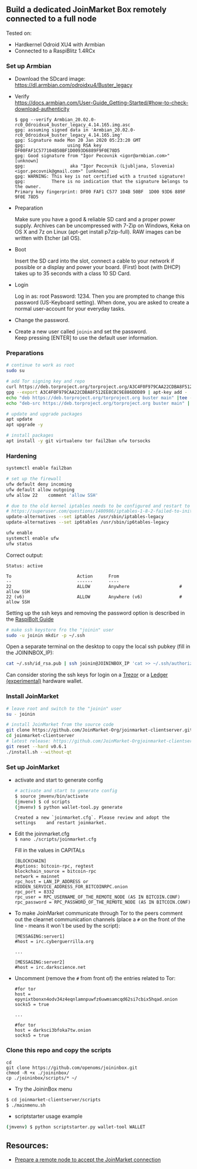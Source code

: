 ## Build a dedicated JoinMarket Box remotely connected to a full node

Tested on:
* Hardkernel Odroid XU4 with Armbian
* Connected to a RaspiBlitz 1.4RCx

### Set up Armbian
* Download the SDcard image:  
https://dl.armbian.com/odroidxu4/Buster_legacy  
* Verify  
https://docs.armbian.com/User-Guide_Getting-Started/#how-to-check-download-authenticity

    ```
    $ gpg --verify Armbian_20.02.0-rc0_Odroidxu4_buster_legacy_4.14.165.img.asc
    gpg: assuming signed data in 'Armbian_20.02.0-rc0_Odroidxu4_buster_legacy_4.14.165.img'
    gpg: Signature made Mon 20 Jan 2020 05:23:20 GMT
    gpg:                using RSA key DF00FAF1C577104B50BF1D0093D6889F9F0E78D5
    gpg: Good signature from "Igor Pecovnik <igor@armbian.com>" [unknown]
    gpg:                 aka "Igor Pecovnik (Ljubljana, Slovenia) <igor.pecovnik@gmail.com>" [unknown]
    gpg: WARNING: This key is not certified with a trusted signature!
    gpg:          There is no indication that the signature belongs to the owner.
    Primary key fingerprint: DF00 FAF1 C577 104B 50BF  1D00 93D6 889F 9F0E 78D5
    ```

* Preparation  

    Make sure you have a good & reliable SD card and a proper power supply. Archives can be uncompressed with 7-Zip on Windows, Keka on OS X and 7z on Linux (apt-get install p7zip-full). RAW images can be written with Etcher (all OS).

* Boot

    Insert the SD card into the slot, connect a cable to your network if possible or a display and power your board. (First) boot (with DHCP) takes up to 35 seconds with a class 10 SD Card.

* Login

    Log in as: root  Password: 1234. Then you are prompted to change this password (US-Keyboard setting). When done, you are asked to create a normal user-account for your everyday tasks.

* Change the password.
* Create a new user called `joinin` and set the password.  
 Keep pressing [ENTER] to use the default user information.
 
### Preparations

```bash
# continue to work as root
sudo su

# add Tor signing key and repo
curl https://deb.torproject.org/torproject.org/A3C4F0F979CAA22CDBA8F512EE8CBC9E886DDD89.asc | gpg --import
gpg --export A3C4F0F979CAA22CDBA8F512EE8CBC9E886DDD89 | apt-key add -
echo "deb https://deb.torproject.org/torproject.org buster main" |tee -a /etc/apt/sources.list
echo "deb-src https://deb.torproject.org/torproject.org buster main" | tee -a /etc/apt/sources.list

# update and upgrade packages
apt update
apt upgrade -y

# install packages
apt install -y git virtualenv tor fail2ban ufw torsocks

```

### Hardening

```bash
systemctl enable fail2ban

# set up the firewall
ufw default deny incoming
ufw default allow outgoing
ufw allow 22    comment 'allow SSH'

# due to the old kernel iptables needs to be configured and restart to set up
# https://superuser.com/questions/1480986/iptables-1-8-2-failed-to-initialize-nft-protocol-not-supported
update-alternatives --set iptables /usr/sbin/iptables-legacy
update-alternatives --set ip6tables /usr/sbin/ip6tables-legacy

ufw enable
systemctl enable ufw
ufw status
```

Correct output:
```
Status: active

To                         Action      From
--                         ------      ----
22                         ALLOW       Anywhere                   # allow SSH
22 (v6)                    ALLOW       Anywhere (v6)              # allow SSH
```


Setting up the ssh keys and removing the password option is described in the [RaspiBolt Guide](https://stadicus.github.io/RaspiBolt/raspibolt_21_security.html#login-with-ssh-keys)
```bash
# make ssh keystore fro the "joinin" user
sudo -u joinin mkdir -p ~/.ssh
```
Open a separate terminal on the desktop to copy the local ssh pubkey (fill in the JOININBOX_IP):
```bash
cat ~/.ssh/id_rsa.pub | ssh joinin@JOININBOX_IP 'cat >> ~/.ssh/authorized_keys && chmod -R 700 ~/.ssh/'
```

Can consider storing the ssh keys for login on a [Trezor](https://wiki.trezor.io/Apps:SSH_agent) or a [Ledger (experimental)](https://support.ledger.com/hc/en-us/articles/115005200649) hardware wallet.

### Install JoinMarket
```bash
# leave root and switch to the "joinin" user
su - joinin

# install JoinMarket from the source code
git clone https://github.com/JoinMarket-Org/joinmarket-clientserver.git
cd joinmarket-clientserver
# latest release: https://github.com/JoinMarket-Orgjoinmarket-clientserver/releases
git reset --hard v0.6.1
./install.sh --without-qt
```
### Set up JoinMarket
* activate and start to generate config
    ```bash
    # activate and start to generate config
    $ source jmvenv/bin/activate
    (jmvenv) $ cd scripts
    (jmvenv) $ python wallet-tool.py generate
    ```
    ```
    Created a new `joinmarket.cfg`. Please review and adopt the settings    and restart joinmarket.
    ```

* Edit the joinmarket.cfg  
    `$ nano ./scripts/joinmarket.cfg` 

    Fill in the values in CAPITALs

    ```
    [BLOCKCHAIN]
    #options: bitcoin-rpc, regtest
    blockchain_source = bitcoin-rpc
    network = mainnet
    rpc_host = LAN_IP_ADDRESS or HIDDEN_SERVICE_ADDRESS_FOR_BITCOINRPC.onion
    rpc_port = 8332
    rpc_user = RPC_USERNAME_OF_THE_REMOTE_NODE (AS IN BITCOIN.CONF)
    rpc_password = RPC_PASSWORD_OF_THE_REMOTE_NODE (AS IN BITCOIN.CONF)
    ```
* To make JoinMarket communicate through Tor to the peers comment out the clearnet communication channels (place a `#` on the front of the line - means it won`t be used by the script):

    ```
    [MESSAGING:server1]
    #host = irc.cyberguerrilla.org

    ...

    [MESSAGING:server2]
    #host = irc.darkscience.net
    ```
* Uncomment (remove the `#` from front of) the entries related to Tor:
    ```
    #for tor
    host = epynixtbonxn4odv34z4eqnlamnpuwfz6uwmsamcqd62si7cbix5hqad.onion
    socks5 = true
    
    ...

    #for tor
    host = darksci3bfoka7tw.onion
    socks5 = true
    ```

### Clone this repo and copy the scripts
```
cd
git clone https://github.com/openoms/joininbox.git
chmod -R +x ./joininbox/
cp ./joininbox/scripts/* ~/
```

* Try the JoininBox menu 
```bash
$ cd joinmarket-clientserver/scripts
$ ./mainmenu.sh
```
* scriptstarter usage example
```bash
(jmvenv) $ python scriptstarter.py wallet-tool WALLET
```

## Resources:

* [Prepare a remote node to accept the JoinMarket connection](prepare_remote_node.md)